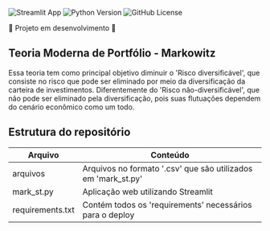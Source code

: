 ![Streamlit App](https://static.streamlit.io/badges/streamlit_badge_black_white.svg)
![Python Version](https://img.shields.io/badge/python-3.11.6-blue.svg)
![GitHub License](https://img.shields.io/github/license/jrodrigotico/python)
<!-- ![Badge em Desenvolvimento](http://img.shields.io/static/v1?label=STATUS&message=EM%20DESENVOLVIMENTO&color=GREEN&style=for-the-badge) -->
:construction: Projeto em desenvolvimento :construction:

## Teoria Moderna de Portfólio - Markowitz
Essa teoria tem como principal objetivo diminuir o 'Risco diversificável', que consiste 
no risco que pode ser eliminado por meio da diversificação da carteira de investimentos. Diferentemente 
do 'Risco não-diversificável', que não pode ser eliminado pela diversificação, pois suas flutuações dependem 
do cenário econômico como um todo.


## Estrutura do repositório
| Arquivo | Conteúdo |
| ------------- | ------------- |
| arquivos | Arquivos no formato '.csv' que são utilizados em 'mark_st.py' |
| mark_st.py | Aplicação web utilizando Streamlit |
| requirements.txt | Contém todos os 'requirements' necessários para o deploy |


